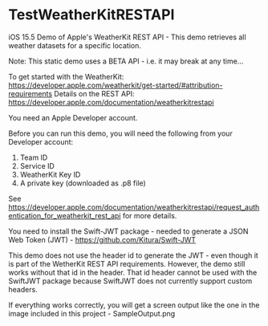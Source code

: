 # TestWeatherKitRESTAPI
iOS 15.5 Demo of Apple's WeatherKit REST API - This demo retrieves all weather datasets for a specific location. 

Note: This static demo uses a BETA API - i.e. it may break at any time... 

To get started with the WeatherKit: https://developer.apple.com/weatherkit/get-started/#attribution-requirements
Details on the REST API: https://developer.apple.com/documentation/weatherkitrestapi

You need an Apple Developer account. 

Before you can run this demo, you will need the following from your Developer account:
1) Team ID
2) Service ID
3) WeatherKit Key ID
4) A private key (downloaded as .p8 file)

See https://developer.apple.com/documentation/weatherkitrestapi/request_authentication_for_weatherkit_rest_api for more details.

You need to install the Swift-JWT package - needed to generate a JSON Web Token (JWT) - https://github.com/Kitura/Swift-JWT

This demo does not use the header id to generate the JWT - even though it is part of the WetherKit REST API requirements. However, the demo still works without that id in the header. That id header cannot be used with the SwiftJWT package because SwiftJWT does not currently support custom headers. 

If everything works correctly, you will get a screen output like the one in the image included in this project - SampleOutput.png

